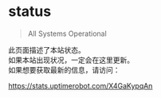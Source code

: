 # status

> All Systems Operational

此页面描述了本站状态。\
如果本站出现状况，一定会在这里更新。\
如果想要获取最新的信息，请访问：

<https://stats.uptimerobot.com/X4GaKypqAn>




<!-- 注释 -->
